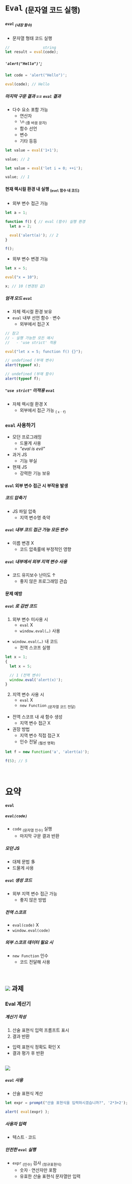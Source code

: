 `Eval` <sub>(문자열 코드 실행)</sub>
====

##### `eval` <sub>(내장 함수)</sub>
- 문자열 형태 코드 실행
```javascript
//               string
let result = eval(code);
```

##### `'alert("Hello")'`;
```javascript
let code = 'alert("Hello")';

eval(code); // Hello
```

##### 마지막 구문 결과 == `eval` 결과
- 다수 요소 포함 가능
  - 연산자
  - `\n` <sub>(줄 바꿈 문자)</sub>
  - 함수 선언
  - 변수
  - 기타 등등
```javascript
let value = eval('1+1');

value; // 2
```
```javascript
let value = eval('let i = 0; ++i');

value; // 1
```

#### 현재 렉시컬 환경 내 실행 <sub>(`evel` 함수 내 코드)</sub>

##### 
- 외부 변수 접근 가능
```javascript
let a = 1;

function f() { // eval (함수) 실행 환경
  let a = 2;

  eval('alert(a)'); // 2
}

f();
```
- 외부 변수 변경 가능
```javascript
let x = 5;

eval("x = 10");

x; // 10 (변경된 값)
```

##### 엄격 모드 `eval`
- 자체 렉시컬 환경 보유
- `eval` 내부 선언 함수 · 변수
  - 외부에서 접근 X
```javascript
// 참고
// - 실행 가능한 모든 예시
//   - 'use strict' 적용

eval("let x = 5; function f() {}");

// undefined (부재 변수)
alert(typeof x);

// undefined (부재 함수)
alert(typeof f);
```

##### `"use strict"` 미적용 `eval`
- 자체 렉시컬 환경 X
  - 외부에서 접근 가능 <sub>( `x` · `f`)</sub>

### `eval` 사용하기
- 모던 프로그래밍
  - 드물게 사용
  - _"eval is evil"_
- 과거 JS
  - 기능 부실
- 현재 JS
  - 강력한 기능 보유

#### `eval` 외부 변수 접근 시 부작용 발생

##### 코드 압축기
- JS 파일 압축
  - 지역 변수명 축약

##### `eval` 내부 코드 접근 가능 모든 변수
- 이름 변경 X
  - 코드 압축률에 부정적인 영향

##### `eval` 내부에서 외부 지역 변수 사용
- 코드 유지보수 난이도 ↑
  - 좋지 않은 프로그래밍 관습

#### 문제 예방

##### `eval` 로 감싼 코드
1. 외부 변수 미사용 시
    - `eval` X
    - `window.eval(…)` 사용
- `window.eval(…)` 내 코드
    - 전역 스코프 실행
```javascript
let x = 1;
{
  let x = 5;

  // 1 (전역 변수)
  window.eval('alert(x)');
}
```
2. 지역 변수 사용 시
    - `eval` X
    - `new Function` <sub>(문자열 코드 전달)</sub>
- 전역 스코프 내 새 함수 생성
  - 지역 변수 접근 X
- 권장 방법
  - 지역 변수 직접 접근 X
  - 인수 전달 <sub>(훨씬 명확)</sub>
```javascript
let f = new Function('a', 'alert(a)');

f(5); // 5
```

<br />

요약
====

#### `eval`

##### `eval(code)`
- `code` <sub>(문자열 인수)</sub> 실행
  - 마지막 구문 결과 반환

##### 모던 JS
- 대체 문법 多
- 드물게 사용

##### `eval` 생성 코드
- 외부 지역 변수 접근 가능
  - 좋지 않은 방법

##### 전역 스코프
- `eval(code)` X
- `window.eval(code)`

##### 외부 스코프 데이터 필요 시
- `new Function` 인수
  - 코드 전달해 사용

<br />

## <img src="../../images/commons/icons/circle-check-solid.svg" /> 과제

### Eval 계산기

##### 계산기 작성
1. 산술 표현식 입력 프롬프트 표시
2. 결과 반환
- 입력 표현식 정확도 확인 X
- 결과 평가 후 반환

<br />

<img src="../../images/commons/icons/circle-answer.svg" />

##### `eval` 사용
- 산술 표현식 계산
```javascript
let expr = prompt("산술 표현식을 입력하시겠습니까?", '2*3+2');

alert( eval(expr) );
```

##### 사용자 입력
- 텍스트 · 코드

##### 안전한 `eval` 실행
- `expr` <sub>(인수)</sub> 검사 <sub>(정규표현식)</sub>
  - 숫자 · 연산자만 포함
  - 유효한 산술 표현식 문자열만 입력
